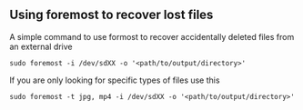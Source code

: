## Using foremost to recover lost files

A simple command to use formost to recover accidentally deleted files from an external drive

```shell
sudo foremost -i /dev/sdXX -o '<path/to/output/directory>'
```

If you are only looking for specific types of files use this

```shell
sudo foremost -t jpg, mp4 -i /dev/sdXX -o '<path/to/output/directory>'
```
